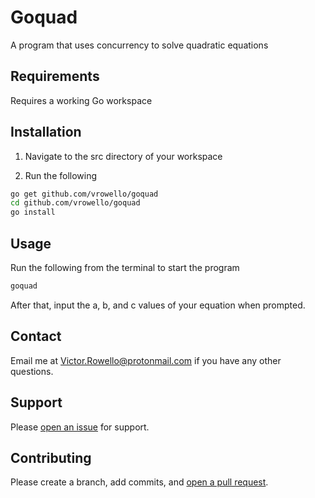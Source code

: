 # Goquad
A program that uses concurrency to solve quadratic equations

## Requirements

Requires a working Go workspace

## Installation

1) Navigate to the src directory of your workspace

2) Run the following

```bash
go get github.com/vrowello/goquad
cd github.com/vrowello/goquad
go install
```

## Usage

Run the following from the terminal to start the program

```bash
goquad
```
After that, input the a, b, and c values of your equation when prompted.

## Contact

Email me at Victor.Rowello@protonmail.com if you have any other questions.

## Support

Please [open an issue](https://github.com/vrowello/goquad/issues/new) for support.

## Contributing

Please create a branch, add commits, and [open a pull request](https://github.com/vrowello/goquad/compare/).
